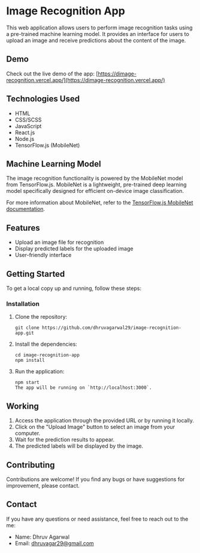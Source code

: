 # Image Recognition App

This web application allows users to perform image recognition tasks using a pre-trained machine learning model. It provides an interface for users to upload an image and receive predictions about the content of the image.

## Demo

Check out the live demo of the app: [https://dimage-recognition.vercel.app/](https://dimage-recognition.vercel.app/)

## Technologies Used

- HTML
- CSS/SCSS
- JavaScript
- React.js
- Node.js
- TensorFlow.js (MobileNet)

## Machine Learning Model

The image recognition functionality is powered by the MobileNet model from TensorFlow.js.
MobileNet is a lightweight, pre-trained deep learning model specifically designed for efficient on-device image classification.

For more information about MobileNet, refer to the [TensorFlow.js MobileNet documentation](https://github.com/tensorflow/tfjs-models/tree/master/mobilenet).

## Features

- Upload an image file for recognition
- Display predicted labels for the uploaded image
- User-friendly interface

## Getting Started

To get a local copy up and running, follow these steps:

### Installation

1. Clone the repository:

   ```shell
   git clone https://github.com/dhruvagarwal29/image-recognition-app.git
   ```

2. Install the dependencies:
   ```shell
   cd image-recognition-app
   npm install
   ```
3. Run the application:
   ```shell
   npm start
   The app will be running on `http://localhost:3000`.
   ```

## Working

1. Access the application through the provided URL or by running it locally.
2. Click on the "Upload Image" button to select an image from your computer.
3. Wait for the prediction results to appear.
4. The predicted labels will be displayed by the image.

## Contributing

Contributions are welcome! If you find any bugs or have suggestions for improvement, please contact.

## Contact

If you have any questions or need assistance, feel free to reach out to the me:

- Name: Dhruv Agarwal
- Email: dhruvagar29@gmail.com
